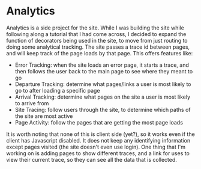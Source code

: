 # Analytics

Analytics is a side project for the site. While I was building the site while following along a tutorial that I had come across, I decided to expand the function of decorators being used in the site, to move from just routing to doing some analytical tracking. The site passes a trace id between pages, and will keep track of the page loads by that page. This offers features like:
 - Error Tracking: when the site loads an error page, it starts a trace, and then follows the user back to the main page to see where they meant to go
 - Departure Tracking: determine what pages/links a user is most likely to go to after loading a specific page
 - Arrival Tracking: determine what pages on the site a user is most likely to arrive from
 - Site Tracing: follow users through the site, to determine which paths of the site are most active
 - Page Activity: follow the pages that are getting the most page loads

It is worth noting that none of this is client side (yet?), so it works even if the client has Javascript disabled. It does not keep any identifying information except pages visited (the site doesn't even use login). One thing that I'm working on is adding pages to show different traces, and a link for uses to view their current trace, so they can see all the data that is collected.
